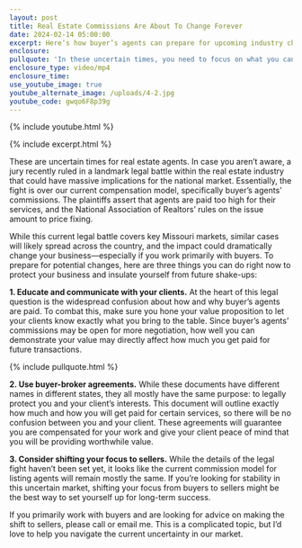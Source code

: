 ```yaml
---
layout: post
title: Real Estate Commissions Are About To Change Forever
date: 2024-02-14 05:00:00
excerpt: Here’s how buyer’s agents can prepare for upcoming industry changes.
enclosure:
pullquote: 'In these uncertain times, you need to focus on what you can control. '
enclosure_type: video/mp4
enclosure_time:
use_youtube_image: true
youtube_alternate_image: /uploads/4-2.jpg
youtube_code: gwqo6F8p39g
---
```

{% include youtube.html %}

{% include excerpt.html %}

These are uncertain times for real estate agents. In case you aren’t aware, a jury recently ruled in a landmark legal battle within the real estate industry that could have massive implications for the national market. Essentially, the fight is over our current compensation model, specifically buyer’s agents’ commissions. The plaintiffs assert that agents are paid too high for their services, and the National Association of Realtors’ rules on the issue amount to price fixing.&nbsp;

While this current legal battle covers key Missouri markets, similar cases will likely spread across the country, and the impact could dramatically change your business—especially if you work primarily with buyers. To prepare for potential changes, here are three things you can do right now to protect your business and insulate yourself from future shake-ups:

**1\. Educate and communicate with your clients.** At the heart of this legal question is the widespread confusion about how and why buyer’s agents are paid. To combat this, make sure you hone your value proposition to let your clients know exactly what you bring to the table. Since buyer’s agents’ commissions may be open for more negotiation, how well you can demonstrate your value may directly affect how much you get paid for future transactions.

{% include pullquote.html %}

**2\. Use buyer-broker agreements.** While these documents have different names in different states, they all mostly have the same purpose: to legally protect you and your client’s interests. This document will outline exactly how much and how you will get paid for certain services, so there will be no confusion between you and your client. These agreements will guarantee you are compensated for your work and give your client peace of mind that you will be providing worthwhile value.&nbsp;

**3\. Consider shifting your focus to sellers.** While the details of the legal fight haven’t been set yet, it looks like the current commission model for listing agents will remain mostly the same. If you’re looking for stability in this uncertain market, shifting your focus from buyers to sellers might be the best way to set yourself up for long-term success.&nbsp;

If you primarily work with buyers and are looking for advice on making the shift to sellers, please call or email me. This is a complicated topic, but I’d love to help you navigate the current uncertainty in our market.